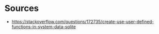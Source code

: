# Sources
- https://stackoverflow.com/questions/172735/create-use-user-defined-functions-in-system-data-sqlite
